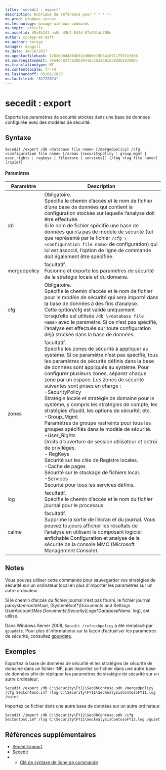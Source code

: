 ```yaml
---
title: 'secedit : export'
description: Rubrique de référence pour * * * *-
ms.prod: windows-server
ms.technology: manage-windows-commands
ms.topic: article
ms.assetid: 49a8b241-aa8c-45b7-844d-67a29fab708e
author: coreyp-at-msft
ms.author: coreyp
manager: dongill
ms.date: 10/16/2017
ms.openlocfilehash: 1282e90d4604831ed060e19b6a1b9117557e7d36
ms.sourcegitcommit: ab64dc83fca28039416c26226815502d0193500c
ms.translationtype: MT
ms.contentlocale: fr-FR
ms.lasthandoff: 05/01/2020
ms.locfileid: "82722074"
---
```

# <a name="seceditexport"></a>secedit : export



Exporte les paramètres de sécurité stockés dans une base de données configurée avec des modèles de sécurité.

## <a name="syntax"></a>Syntaxe

```
Secedit /export /db <database file name> [/mergedpolicy] /cfg <configuration file name> [/areas [securitypolicy | group_mgmt | user_rights | regkeys | filestore | services]] [/log <log file name>] [/quiet]
```

#### <a name="parameters"></a>Paramètres

|Paramètre|Description|
|---------|-----------|
|db|Obligatoire.</br>Spécifie le chemin d’accès et le nom de fichier d’une base de données qui contient la configuration stockée sur laquelle l’analyse doit être effectuée.</br>Si le nom de fichier spécifie une base de données qui n’a pas de modèle de sécurité (tel que représenté par le fichier `/cfg \<configuration file name>` de configuration) qui lui est associé, l’option de ligne de commande doit également être spécifiée.|
|mergedpolicy|facultatif.</br>Fusionne et exporte les paramètres de sécurité de la stratégie locale et du domaine.|
|cfg|Obligatoire.</br>Spécifie le chemin d’accès et le nom de fichier pour le modèle de sécurité qui sera importé dans la base de données à des fins d’analyse.</br>Cette option/cfg est valide uniquement lorsqu’elle est utilisée `/db \<database file name>` avec le paramètre. Si ce n’est pas spécifié, l’analyse est effectuée sur toute configuration déjà stockée dans la base de données.|
|zones|facultatif.</br>Spécifie les zones de sécurité à appliquer au système. Si ce paramètre n’est pas spécifié, tous les paramètres de sécurité définis dans la base de données sont appliqués au système. Pour configurer plusieurs zones, séparez chaque zone par un espace. Les zones de sécurité suivantes sont prises en charge :</br>-SecurityPolicy</br>    Stratégie locale et stratégie de domaine pour le système, y compris les stratégies de compte, les stratégies d’audit, les options de sécurité, etc.</br>-Group_Mgmt</br>    Paramètres de groupe restreints pour tous les groupes spécifiés dans le modèle de sécurité.</br>-User_Rights</br>    Droits d’ouverture de session utilisateur et octroi de privilèges.</br>- RegKeys</br>    Sécurité sur les clés de Registre locales.</br>-Cache de pages</br>    Sécurité sur le stockage de fichiers local.</br>-Services</br>    Sécurité pour tous les services définis.|
|log|facultatif.</br>Spécifie le chemin d’accès et le nom du fichier journal pour le processus.|
|calme|facultatif.</br>Supprime la sortie de l’écran et du journal. Vous pouvez toujours afficher les résultats de l’analyse en utilisant le composant logiciel enfichable Configuration et analyse de la sécurité de la console MMC (Microsoft Management Console).|

## <a name="remarks"></a>Notes 

Vous pouvez utiliser cette commande pour sauvegarder vos stratégies de sécurité sur un ordinateur local en plus d’importer les paramètres sur un autre ordinateur.

Si le chemin d’accès du fichier journal n’est pas fourni, le fichier journal par*systemroot*défaut, (SystemRoot\*\Documents and Settings UserAccount<em>\Mes Documents\Security\Logs\*DatabaseName</em>. log), est utilisé.

Dans Windows Server 2008, `Secedit /refreshpolicy` a été remplacé par `gpupdate`. Pour plus d’informations sur la façon d’actualiser les paramètres de sécurité, consultez [gpupdate](gpupdate.md).

## <a name="examples"></a>Exemples

Exportez la base de données de sécurité et les stratégies de sécurité de domaine dans un fichier INF, puis importez ce fichier dans une autre base de données afin de répliquer les paramètres de stratégie de sécurité sur un autre ordinateur.
```
Secedit /export /db C:\Security\FY11\SecDbContoso.sdb /mergedpolicy /cfg SecContoso.inf /log C:\Security\FY11\SecAnalysisContosoFY11.log /quiet
```
Importez ce fichier dans une autre base de données sur un autre ordinateur.
```
Secedit /import /db C:\Security\FY12\SecDbContoso.sdb /cfg SecContoso.inf /log C:\Security\FY11\SecAnalysisContosoFY12.log /quiet
```

## <a name="additional-references"></a>Références supplémentaires

-   [Secedit:import](secedit-import.md)
-   [Secedit](secedit.md)
-   - [Clé de syntaxe de ligne de commande](command-line-syntax-key.md)